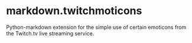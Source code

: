 markdown.twitchmoticons
=======================

Python-markdown extension for the simple use of certain emoticons from the Twitch.tv live streaming service.
